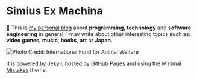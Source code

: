
# Simius Ex Machina

:memo: This is [my personal blog][BLOG] about **programming**, **technology** and **software engineering** in general. I may write about other interesting topics such as: **video games**, **music**, **books**, **art** or **Japan**.

![][CHIMP]

It is powered by [Jekyll][JEKYLL], hosted by [GitHub Pages][GH_PAGES] and using the [Minimal Mistakes][MMISTAKES] theme.


[BLOG]: http://guillermo.in/ "guillermo.in"
[CHIMP]: http://guillermo.in/images/feature/chimp.jpg "Photo Credit: International Fund for Animal Welfare"
[JEKYLL]: http://jekyllrb.com/ "Jekyll is a simple, blog-aware, static site generator"
[GH_PAGES]: https://pages.github.com/ "Websites hosted directly from your GitHub repository"
[MMISTAKES]: http://mademistakes.com/minimal-mistakes/ "Minimal Mistakes by Michael Rose"
